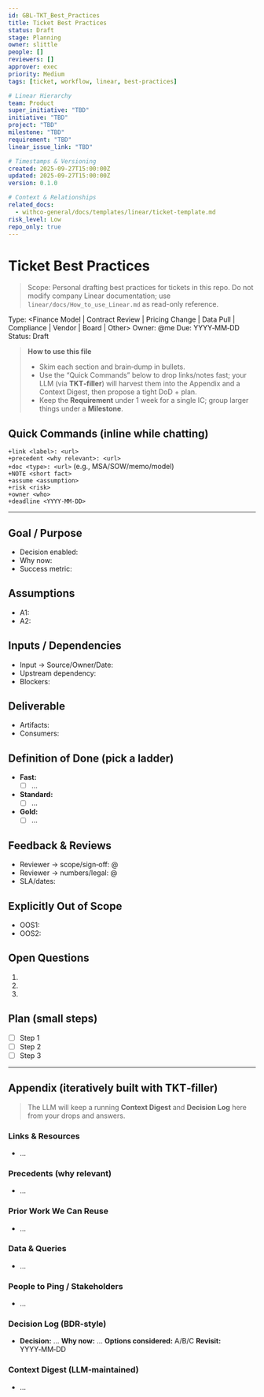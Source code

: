 ```yaml
---
id: GBL-TKT_Best_Practices
title: Ticket Best Practices
status: Draft
stage: Planning
owner: slittle
people: []
reviewers: []
approver: exec
priority: Medium
tags: [ticket, workflow, linear, best-practices]

# Linear Hierarchy
team: Product
super_initiative: "TBD"
initiative: "TBD"
project: "TBD"
milestone: "TBD"
requirement: "TBD"
linear_issue_link: "TBD"

# Timestamps & Versioning
created: 2025-09-27T15:00:00Z
updated: 2025-09-27T15:00:00Z
version: 0.1.0

# Context & Relationships
related_docs:
  - withco-general/docs/templates/linear/ticket-template.md
risk_level: Low
repo_only: true
---
```


# Ticket Best Practices

> Scope: Personal drafting best practices for tickets in this repo. Do not modify company Linear documentation; use `linear/docs/How_to_use_Linear.md` as read-only reference.

Type: <Finance Model | Contract Review | Pricing Change | Data Pull | Compliance | Vendor | Board | Other>
Owner: @me Due: YYYY‑MM‑DD Status: Draft

> **How to use this file**
>
> - Skim each section and brain‑dump in bullets.
> - Use the “Quick Commands” below to drop links/notes fast; your LLM (via **TKT‑filler**) will harvest them into the Appendix and a Context Digest, then propose a tight DoD + plan.
> - Keep the **Requirement** under 1 week for a single IC; group larger things under a **Milestone**.

## Quick Commands (inline while chatting)

`+link <label>: <url>`  
`+precedent <why relevant>: <url>`  
`+doc <type>: <url>` (e.g., MSA/SOW/memo/model)  
`+NOTE <short fact>`  
`+assume <assumption>`  
`+risk <risk>`  
`+owner <who>`  
`+deadline <YYYY‑MM‑DD>`

---

## Goal / Purpose

<!-- LLM: In 1–2 sentences, translate this into the decision this deliverable enables, and why now. Offer a one‑line success metric. -->

- Decision enabled:
- Why now:
- Success metric:

## Assumptions

<!-- LLM: List explicit assumptions; flag High‑risk ones; propose 1 quick validation per High risk (<60 min). -->

- A1:
- A2:

## Inputs / Dependencies

<!-- LLM: Inventory inputs (data, contracts, prior models), owners, dates; call out blockers. -->

- Input → Source/Owner/Date:
- Upstream dependency:
- Blockers:

## Deliverable

<!-- LLM: Name the artifact(s) + format(s) consumers expect (sheet, redline PDF, memo, dashboard). -->

- Artifacts:
- Consumers:

## Definition of Done (pick a ladder)

<!-- LLM: Propose a 3‑tier DoD ladder; each tier must be independently shippable. Keep checks binary and evidence‑backed. -->

- **Fast:**
  - [ ] …
- **Standard:**
  - [ ] …
- **Gold:**
  - [ ] …

## Feedback & Reviews

<!-- LLM: Identify reviewers + what to check; set SLAs; schedule the earliest possible review. -->

- Reviewer → scope/sign‑off: @
- Reviewer → numbers/legal: @
- SLA/dates:

## Explicitly Out of Scope

<!-- LLM: List tempting-but-out items with rationale to protect timeline. -->

- OOS1:
- OOS2:

## Open Questions

<!-- LLM: Ask up to 5 clarifying Qs; include “how to answer” suggestions (Notion MCP, data pull, ping @). -->

1.
2.
3.

## Plan (small steps)

<!-- LLM: Break into 20–60 min tasks; order for shortest path to a reviewable artifact; insert checkpoints. -->

- [ ] Step 1
- [ ] Step 2
- [ ] Step 3

---

## Appendix (iteratively built with TKT‑filler)

> The LLM will keep a running **Context Digest** and **Decision Log** here from your drops and answers.

### Links & Resources

- …

### Precedents (why relevant)

- …

### Prior Work We Can Reuse

- …

### Data & Queries

- …

### People to Ping / Stakeholders

- …

### Decision Log (BDR‑style)

- **Decision:** … **Why now:** … **Options considered:** A/B/C **Revisit:** YYYY‑MM‑DD

### Context Digest (LLM‑maintained)

- …
